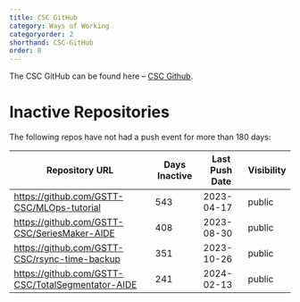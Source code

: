 ```yaml
---
title: CSC GitHub
category: Ways of Working
categoryorder: 2
shorthand: CSC-GitHub
order: 8
---
```


The CSC GitHub can be found here – <a href="https://github.com/GSTT-CSC/">CSC Github</a>.

# Inactive Repositories

The following repos have not had a push event for more than 180 days:

| Repository URL | Days Inactive | Last Push Date | Visibility |
| --- | --- | --- | --- |
| https://github.com/GSTT-CSC/MLOps-tutorial | 543 | 2023-04-17 | public |
| https://github.com/GSTT-CSC/SeriesMaker-AIDE | 408 | 2023-08-30 | public |
| https://github.com/GSTT-CSC/rsync-time-backup | 351 | 2023-10-26 | public |
| https://github.com/GSTT-CSC/TotalSegmentator-AIDE | 241 | 2024-02-13 | public |
